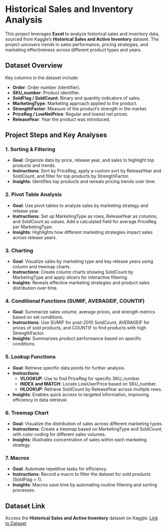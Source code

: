 # Historical Sales and Inventory Analysis

This project leverages **Excel** to analyze historical sales and inventory data, sourced from Kaggle’s **Historical Sales and Active Inventory** dataset. The project uncovers trends in sales performance, pricing strategies, and marketing effectiveness across different product types and years.

## Dataset Overview

Key columns in the dataset include:

- **Order**: Order number (identifier).
- **SKU_number**: Product identifier.
- **SoldFlag / SoldCount**: Binary and quantity indicators of sales.
- **MarketingType**: Marketing approach applied to the product.
- **StrengthFactor**: Measure of the product’s strength in the market.
- **PriceReg / LowNetPrice**: Regular and lowest net prices.
- **ReleaseYear**: Year the product was introduced.

## Project Steps and Key Analyses

### 1. **Sorting & Filtering**
   - **Goal**: Organize data by price, release year, and sales to highlight top products and trends.
   - **Instructions**: Sort by PriceReg, apply a custom sort by ReleaseYear and SoldCount, and filter for top products by StrengthFactor.
   - **Insights**: Identifies top products and reveals pricing trends over time.

### 2. **Pivot Table Analysis**
   - **Goal**: Use pivot tables to analyze sales by marketing strategy and release year.
   - **Instructions**: Set up MarketingType as rows, ReleaseYear as columns, and SoldCount as values. Add a calculated field for average PriceReg per MarketingType.
   - **Insights**: Highlights how different marketing strategies impact sales across release years.

### 3. **Charting**
   - **Goal**: Visualize sales by marketing type and key release years using column and treemap charts.
   - **Instructions**: Create column charts showing SoldCount by MarketingType and apply slicers for interactive filtering.
   - **Insights**: Reveals effective marketing strategies and product sales distribution over time.

### 4. **Conditional Functions (SUMIF, AVERAGEIF, COUNTIF)**
   - **Goal**: Summarize sales volume, average prices, and strength metrics based on set conditions.
   - **Instructions**: Use SUMIF for post-2010 SoldCount, AVERAGEIF for prices of sold products, and COUNTIF to find products with high StrengthFactor.
   - **Insights**: Summarizes product performance based on specific conditions.

### 5. **Lookup Functions**
   - **Goal**: Retrieve specific data points for further analysis.
   - **Instructions**:
     - **VLOOKUP**: Use to find PriceReg for specific SKU_number.
     - **INDEX and MATCH**: Locate LowUserPrice based on SKU_number.
     - **HLOOKUP**: Retrieve SoldCount by ReleaseYear across multiple rows.
   - **Insights**: Enables quick access to targeted information, improving efficiency in data retrieval.

### 6. **Treemap Chart**
   - **Goal**: Visualize the distribution of sales across different marketing types.
   - **Instructions**: Create a treemap based on MarketingType and SoldCount, with color coding for different sales volumes.
   - **Insights**: Illustrates concentration of sales within each marketing strategy.

### 7. **Macros**
   - **Goal**: Automate repetitive tasks for efficiency.
   - **Instructions**: Record a macro to filter the dataset for sold products (SoldFlag = 1).
   - **Insights**: Macros save time by automating routine filtering and sorting processes.

## Dataset Link

Access the **Historical Sales and Active Inventory** dataset on Kaggle: [Link to Dataset](https://www.kaggle.com/datasets/flenderson/sales-analysis?resource=download)
